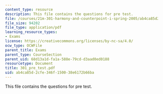 ```yaml
---
content_type: resource
description: This file contains the questions for pre test.
file: /courses/21m-301-harmony-and-counterpoint-i-spring-2005/ab4ca85d2cfe346f150038e6172b66ba_301_pre_test.pdf
file_size: 94202
file_type: application/pdf
learning_resource_types:
- Exams
license: https://creativecommons.org/licenses/by-nc-sa/4.0/
ocw_type: OCWFile
parent_title: Exams
parent_type: CourseSection
parent_uid: 68d13a1d-fa1a-588e-79cd-d3aad0ed0188
resourcetype: Document
title: 301_pre_test.pdf
uid: ab4ca85d-2cfe-346f-1500-38e6172b66ba
---
```

This file contains the questions for pre test.